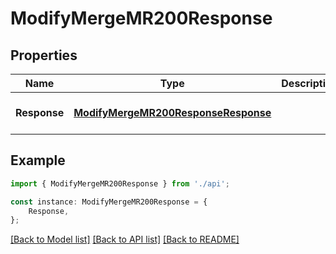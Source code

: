 # ModifyMergeMR200Response


## Properties

Name | Type | Description | Notes
------------ | ------------- | ------------- | -------------
**Response** | [**ModifyMergeMR200ResponseResponse**](ModifyMergeMR200ResponseResponse.md) |  | [optional] [default to undefined]

## Example

```typescript
import { ModifyMergeMR200Response } from './api';

const instance: ModifyMergeMR200Response = {
    Response,
};
```

[[Back to Model list]](../README.md#documentation-for-models) [[Back to API list]](../README.md#documentation-for-api-endpoints) [[Back to README]](../README.md)
